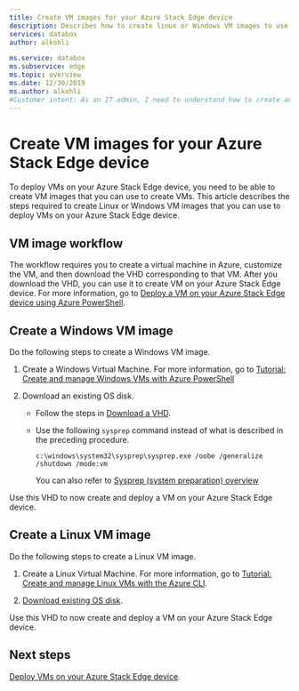 ```yaml
---
title: Create VM images for your Azure Stack Edge device
description: Describes how to create linux or Windows VM images to use with your Azure Stack Edge device.
services: databox
author: alkohli

ms.service: databox
ms.subservice: edge
ms.topic: overview
ms.date: 12/30/2019
ms.author: alkohli
#Customer intent: As an IT admin, I need to understand how to create and upload Azure VM images that I can use with my Azure Stack Edge device so that I can deploy VMs on the device.
---
```


# Create VM images for your Azure Stack Edge device

To deploy VMs on your Azure Stack Edge device, you need to be able to create VM images that you can use to create VMs. This article describes the steps required to create Linux or Windows VM images that you can use to deploy VMs on your Azure Stack Edge device.

## VM image workflow

The workflow requires you to create a virtual machine in Azure, customize the VM, and then download the VHD corresponding to that VM. After you download the VHD, you can use it to create VM on your Azure Stack Edge device. For more information, go to [Deploy a VM on your Azure Stack Edge device using Azure PowerShell](azure-stack-edge-r-series-deploy-vm-powershell.md).


## Create a Windows VM image

Do the following steps to create a Windows VM image.

1. Create a Windows Virtual Machine. For more information, go to [Tutorial: Create and manage Windows VMs with Azure PowerShell](https://docs.microsoft.com/azure/virtual-machines/windows/tutorial-manage-vm)

2. Download an existing OS disk.

    - Follow the steps in [Download a VHD](https://docs.microsoft.com/azure/virtual-machines/windows/download-vhd).

    - Use the following `sysprep` command instead of what is described in the preceding procedure.
    
        `c:\windows\system32\sysprep\sysprep.exe /oobe /generalize /shutdown /mode:vm`
	
	    You can also refer to [Sysprep (system preparation) overview](https://docs.microsoft.com/windows-hardware/manufacture/desktop/sysprep--system-preparation--overview)

Use this VHD to now create and deploy a VM on your Azure Stack Edge device.

## Create a Linux VM image

Do the following steps to create a Linux VM image.

1. Create a Linux Virtual Machine. For more information, go to [Tutorial: Create and manage Linux VMs with the Azure CLI](https://docs.microsoft.com/azure/virtual-machines/linux/tutorial-manage-vm).

2. [Download existing OS disk](https://docs.microsoft.com/azure/virtual-machines/linux/download-vhd).

Use this VHD to now create and deploy a VM on your Azure Stack Edge device.

## Next steps

[Deploy VMs on your Azure Stack Edge device](azure-stack-edge-r-series-deploy-vm-powershell.md).